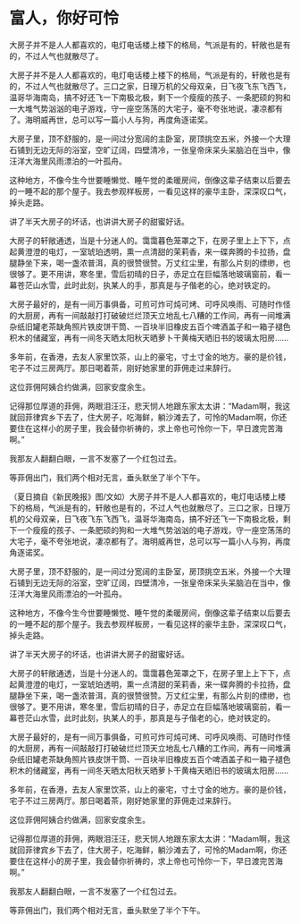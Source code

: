 # 富人，你好可怜

大房子并不是人人都喜欢的，电灯电话楼上楼下的格局，气派是有的，轩敞也是有的，不过人气也就散尽了。

大房子并不是人人都喜欢的，电灯电话楼上楼下的格局，气派是有的，轩敞也是有的，不过人气也就散尽了。三口之家，日理万机的父母双亲，日飞夜飞东飞西飞，温哥华海南岛，搞不好还飞一下南极北极，剩下一个瘦瘦的孩子、一条肥硕的狗和一大堆气势汹汹的电子游戏，守一座空荡荡的大宅子，毫不夸张地说，凄凉都有了。海明威再世，总可以写一篇小人与狗，再度角逐诺奖。

大房子里，顶不舒服的，是一间过分宽阔的主卧室，房顶挑空五米，外接一个大理石铺到无边无际的浴室，空旷辽阔，四壁清冷，一张皇帝床呆头呆脑泊在当中，像汪洋大海里风雨漂泊的一叶孤舟。

这种地方，不像今生今世要睡懒觉、睡午觉的柔暖房间，倒像这辈子结束以后要去的一睡不起的那个屋子。我去参观样板房，一看见这样的豪华主卧，深深叹口气，掉头走路。

讲了半天大房子的坏话，也讲讲大房子的甜蜜好话。

大房子的轩敞通透，当是十分迷人的。霭霭暮色笼罩之下，在房子里上上下下，点起黄澄澄的电灯，一室琥珀透明，熏一点清甜的茉莉香，来一碟奔腾的卡拉扬，盘腿静坐下来，喝一盏浓普洱，真的很赞很赞。万丈红尘里，有那么片刻的缥缈，也很够了。更不用讲，寒冬里，雪后初晴的日子，赤足立在巨幅落地玻璃窗前，看一幕苍茫山水雪，此时此刻，执某人的手，那真是与子偕老的心，绝对铁定的。

大房子最好的，是有一间万事俱备，可煎可炸可炖可烤、可呼风唤雨、可随时作怪的大厨房，再有一间敲敲打打破破烂烂顶天立地乱七八糟的工作间，再有一间堆满杂纸旧罐老茶缺角照片铁皮饼干筒、一百块半旧橡皮五百个啤酒盖子和一箱子褪色积木的储藏室，再有一间冬天晒太阳秋天晒萝卜干黄梅天晒旧书的玻璃太阳房……

多年前，在香港，去友人家里饮茶，山上的豪宅，寸土寸金的地方。豪的是价钱，宅子不过三房两厅。那日喝着茶，刚好她家里的菲佣走过来辞行。

这位菲佣阿姨合约做满，回家安度余生。

记得那位厚道的菲佣，两眼泪汪汪，悲天悯人地跟东家太太讲：“Madam啊，我这就回菲律宾乡下去了，住大房子，吃海鲜，躺沙滩去了，可怜的Madam啊，你还要住在这样小的房子里，我会替你祈祷的，求上帝也可怜你一下，早日渡完苦海啊。”

我那友人翻翻白眼，一言不发塞了一个红包过去。

等菲佣出门，我们两个相对无言，垂头默坐了半个下午。

（夏日摘自《新民晚报》图/文如）大房子并不是人人都喜欢的，电灯电话楼上楼下的格局，气派是有的，轩敞也是有的，不过人气也就散尽了。三口之家，日理万机的父母双亲，日飞夜飞东飞西飞，温哥华海南岛，搞不好还飞一下南极北极，剩下一个瘦瘦的孩子、一条肥硕的狗和一大堆气势汹汹的电子游戏，守一座空荡荡的大宅子，毫不夸张地说，凄凉都有了。海明威再世，总可以写一篇小人与狗，再度角逐诺奖。

大房子里，顶不舒服的，是一间过分宽阔的主卧室，房顶挑空五米，外接一个大理石铺到无边无际的浴室，空旷辽阔，四壁清冷，一张皇帝床呆头呆脑泊在当中，像汪洋大海里风雨漂泊的一叶孤舟。

这种地方，不像今生今世要睡懒觉、睡午觉的柔暖房间，倒像这辈子结束以后要去的一睡不起的那个屋子。我去参观样板房，一看见这样的豪华主卧，深深叹口气，掉头走路。

讲了半天大房子的坏话，也讲讲大房子的甜蜜好话。

大房子的轩敞通透，当是十分迷人的。霭霭暮色笼罩之下，在房子里上上下下，点起黄澄澄的电灯，一室琥珀透明，熏一点清甜的茉莉香，来一碟奔腾的卡拉扬，盘腿静坐下来，喝一盏浓普洱，真的很赞很赞。万丈红尘里，有那么片刻的缥缈，也很够了。更不用讲，寒冬里，雪后初晴的日子，赤足立在巨幅落地玻璃窗前，看一幕苍茫山水雪，此时此刻，执某人的手，那真是与子偕老的心，绝对铁定的。

大房子最好的，是有一间万事俱备，可煎可炸可炖可烤、可呼风唤雨、可随时作怪的大厨房，再有一间敲敲打打破破烂烂顶天立地乱七八糟的工作间，再有一间堆满杂纸旧罐老茶缺角照片铁皮饼干筒、一百块半旧橡皮五百个啤酒盖子和一箱子褪色积木的储藏室，再有一间冬天晒太阳秋天晒萝卜干黄梅天晒旧书的玻璃太阳房……

多年前，在香港，去友人家里饮茶，山上的豪宅，寸土寸金的地方。豪的是价钱，宅子不过三房两厅。那日喝着茶，刚好她家里的菲佣走过来辞行。

这位菲佣阿姨合约做满，回家安度余生。

记得那位厚道的菲佣，两眼泪汪汪，悲天悯人地跟东家太太讲：“Madam啊，我这就回菲律宾乡下去了，住大房子，吃海鲜，躺沙滩去了，可怜的Madam啊，你还要住在这样小的房子里，我会替你祈祷的，求上帝也可怜你一下，早日渡完苦海啊。”

我那友人翻翻白眼，一言不发塞了一个红包过去。

等菲佣出门，我们两个相对无言，垂头默坐了半个下午。
